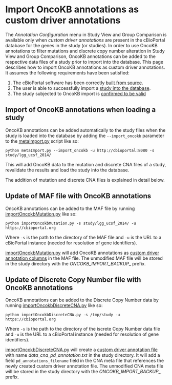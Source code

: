 # Import OncoKB annotations as custom driver annotations

The _Annotation Configuration_ menu in Study View and Group Comparison is available only when _custom driver annotations_
are present in the cBioPortal database for the genes in the study (or studies). In order to use OncoKB annotations to filter
mutations and discrete copy number alteration in Study View and Group Comparison, OncoKB annotations can be added to the 
respective data files of a study prior to import into the database. This page describes how to import OncoKB annotations 
as custom driver annotations. It assumes the following requirements have been satisfied:

1. The cBioPortal software has been correctly [built from source](Build-from-Source.md).
2. The user is able to successfully import a [study into the database](Data-Loading.md).
3. The study subjected to OncoKB import is [confirmed to be valid](Data-Loading.md#validating-the-study)

## Import of OncoKB annotations when loading a study

OncoKB annotations can be added automatically to the study files when the study is loaded into the database by adding the
`--import_oncokb` parameter to the [metaImport.py](core/src/main/scripts/importer/metaImport.py) script like so:

```
python metaImport.py --import_oncokb -u http://cbioportal:8080 -s study/lgg_ucsf_2014/
```

This will add OncoKB data to the mutation and discrete CNA files of a study, revalidate the results and load the study
into the database.

The addition of mutation and discrete CNA files is explained in detail below.

## Update of MAF file with OncoKB annotations

OncoKB annotations can be added to the MAF file by running [importOncokbMutation.py](https://github.com/cBioPortal/cbioportal/tree/master/core/src/main/scripts/importer/importOncokbMutation.py) like so:

```
python importOncokbMutation.py -s study/lgg_ucsf_2014/ -u https://cbioportal.org
```

Where `-s` is the path to the directory of the MAF file and `-u` is the URL to 
a cBioPortal instance (needed for resolution of gene identifiers).

[importOncokbMutation.py](core/src/main/scripts/importer/importOncokbMutation.py) will add OncoKB annotations as
[custom driver annotation columns](File-Formats.md#custom-driver-annotations) in the MAF file. The unmodified MAF file
will be stored in the study directory with the _ONCOKB_IMPORT_BACKUP__ prefix.


## Update of Discrete Copy Number file with OncoKB annotations

OncoKB annotations can be added to the Discrete Copy Number data by running [importOncokbDiscreteCNA.py](https://github.com/cBioPortal/cbioportal/tree/master/core/src/main/scripts/importer/importOncokbDiscreteCNA.py) like so:

```
python importOncokbDiscreteCNA.py -s /tmp/study -u https://cbioportal.org
```

Where `-s` is the path to the directory of the iscrete Copy Number data file and `-u` is the URL to 
a cBioPortal instance (needed for resolution of gene identifiers).

[importOncokbDiscreteCNA.py](core/src/main/scripts/importer/importOncokbMutation.py) will create a [custom driver annotation file](File-Formats.md#custom-driver-annotations-file)
with name _data_cna_pd_annotation.txt_ in the study directory. It will add a field `pd_annotations_filename` field in the 
CNA meta file that references the newly created custom driver annotation file. The unmodified CNA meta file will be stored
in the study directory with the _ONCOKB_IMPORT_BACKUP__ prefix.
